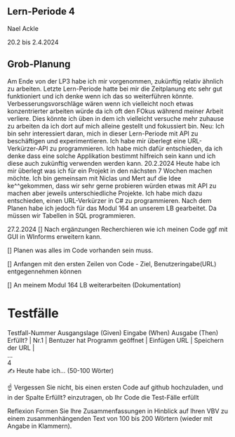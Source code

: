 ## Lern-Periode 4
Nael Ackle

20.2 bis 2.4.2024

## Grob-Planung
Am Ende von der LP3 habe ich mir vorgenommen, zukünftig relativ ähnlich zu arbeiten. Letzte Lern-Periode hatte bei mir die Zeitplanung etc sehr gut funktioniert und ich denke wenn ich das so weiterführen könnte. Verbesserungsvorschläge wären wenn ich vielleicht noch etwas konzentrierter arbeiten würde da ich oft den FOkus während meiner Arbeit verliere. Dies könnte ich üben in dem ich vielleicht versuche mehr zuhause zu arbeiten da ich dort auf mich alleine gestellt und fokussiert bin.
Neu: Ich bin sehr interessiert daran, mich in dieser Lern-Periode mit API zu beschäftigen und experimentieren.
Ich habe mir überlegt eine URL-Verkürzer-API zu programmieren. Ich habe mich dafür entschieden, da ich denke dass eine solche Applikation bestimmt hilfreich sein kann und ich diese auch zukünftig verwenden werden kann.
20.2.2024
Heute habe ich mir überlegt was ich für ein Projekt in den nächsten 7 Wochen machen möchte. Ich bin gemeinsam mit Niclas und Mert auf die Idee ke^^gekommen, dass wir sehr gerne probieren würden etwas mit API zu machen aber jeweils unterschiedliche Projekte. Ich habe mich dazu entschieden, einen URL-Verkürzer in C# zu programmieren.
Nach dem Planen habe ich jedoch für das Modul 164 an unserem LB gearbeitet. Da müssen wir Tabellen in SQL programmieren.

27.2.2024
[] Nach ergänzungen Recherchieren wie ich meinen Code ggf mit GUI in WInforms erweitern kann.

[] Planen was alles im Code vorhanden sein muss.

[] Anfangen mit den ersten Zeilen von Code - Ziel, Benutzeringabe(URL) entgegennehmen können

[] An meinem Modul 164 LB weiterarbeiten (Dokumentation)


# Testfälle
Testfall-Nummer	Ausgangslage (Given)	Eingabe (When)	Ausgabe (Then)	Erfüllt?
| Nr.1 | Bentuzer hat Programm geöffnet | Einfügen URL | Speichern der URL | 	
...				
4				
✍️ Heute habe ich... (50-100 Wörter)

☝️ Vergessen Sie nicht, bis einen ersten Code auf github hochzuladen, und in der Spalte Erfüllt? einzutragen, ob Ihr Code die Test-Fälle erfüllt

Reflexion
Formen Sie Ihre Zusammenfassungen in Hinblick auf Ihren VBV zu einem zusammenhängenden Text von 100 bis 200 Wörtern (wieder mit Angabe in Klammern).
